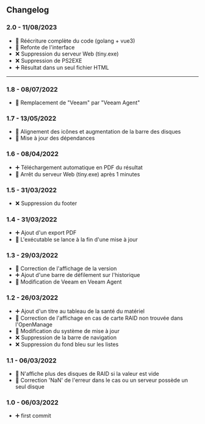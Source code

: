 ## Changelog

### 2.0 - 11/08/2023

- 🔧 Réécriture complète du code (golang + vue3)
- 🔧 Refonte de l'interface
- ❌ Suppression du serveur Web (tiny.exe)
- ❌ Suppression de PS2EXE
- ➕ Résultat dans un seul fichier HTML

---

### 1.8 - 08/07/2022

- 🔧 Remplacement de "Veeam" par "Veeam Agent"

### 1.7 - 13/05/2022

- 🔧 Alignement des icônes et augmentation de la barre des disques
- 🔧 Mise à jour des dépendances

### 1.6 - 08/04/2022

- ➕ Téléchargement automatique en PDF du résultat
- 🔧 Arrêt du serveur Web (tiny.exe) après 1 minutes

### 1.5 - 31/03/2022

- ❌ Suppression du footer

### 1.4 - 31/03/2022

- ➕ Ajout d'un export PDF
- 🔧 L'exécutable se lance à la fin d'une mise à jour

### 1.3 - 29/03/2022

- 🔧 Correction de l'affichage de la version
- ➕ Ajout d'une barre de défilement sur l'historique
- 🔧 Modification de Veeam en Veeam Agent

### 1.2 - 26/03/2022

- ➕ Ajout d'un titre au tableau de la santé du matériel
- 🔧 Correction de l'affichage en cas de carte RAID non trouvée dans l'OpenManage
- 🔧 Modification du système de mise à jour
- ❌ Suppression de la barre de navigation
- ❌ Suppression du fond bleu sur les listes

### 1.1 - 06/03/2022

- 🔧 N'affiche plus des disques de RAID si la valeur est vide
- 🔧 Correction 'NaN' de l'erreur dans le cas ou un serveur possède un seul disque

### 1.0 - 06/03/2022

- ➕ first commit
